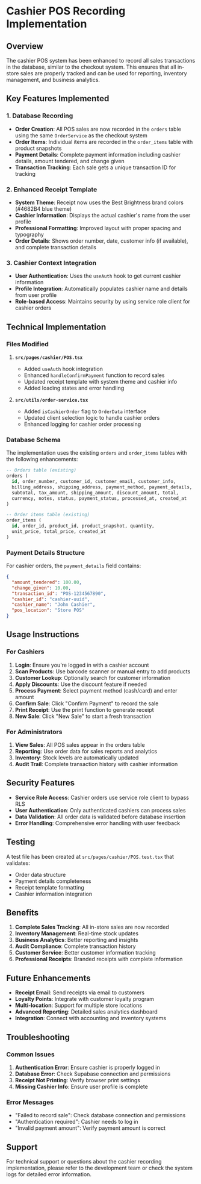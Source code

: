 # Cashier POS Recording Implementation

## Overview

The cashier POS system has been enhanced to record all sales transactions in the database, similar to the checkout system. This ensures that all in-store sales are properly tracked and can be used for reporting, inventory management, and business analytics.

## Key Features Implemented

### 1. Database Recording
- **Order Creation**: All POS sales are now recorded in the `orders` table using the same `OrderService` as the checkout system
- **Order Items**: Individual items are recorded in the `order_items` table with product snapshots
- **Payment Details**: Complete payment information including cashier details, amount tendered, and change given
- **Transaction Tracking**: Each sale gets a unique transaction ID for tracking

### 2. Enhanced Receipt Template
- **System Theme**: Receipt now uses the Best Brightness brand colors (#4682B4 blue theme)
- **Cashier Information**: Displays the actual cashier's name from the user profile
- **Professional Formatting**: Improved layout with proper spacing and typography
- **Order Details**: Shows order number, date, customer info (if available), and complete transaction details

### 3. Cashier Context Integration
- **User Authentication**: Uses the `useAuth` hook to get current cashier information
- **Profile Integration**: Automatically populates cashier name and details from user profile
- **Role-based Access**: Maintains security by using service role client for cashier orders

## Technical Implementation

### Files Modified

1. **`src/pages/cashier/POS.tsx`**
   - Added `useAuth` hook integration
   - Enhanced `handleConfirmPayment` function to record sales
   - Updated receipt template with system theme and cashier info
   - Added loading states and error handling

2. **`src/utils/order-service.tsx`**
   - Added `isCashierOrder` flag to `OrderData` interface
   - Updated client selection logic to handle cashier orders
   - Enhanced logging for cashier order processing

### Database Schema

The implementation uses the existing `orders` and `order_items` tables with the following enhancements:

```sql
-- Orders table (existing)
orders (
  id, order_number, customer_id, customer_email, customer_info,
  billing_address, shipping_address, payment_method, payment_details,
  subtotal, tax_amount, shipping_amount, discount_amount, total,
  currency, notes, status, payment_status, processed_at, created_at
)

-- Order items table (existing)
order_items (
  id, order_id, product_id, product_snapshot, quantity,
  unit_price, total_price, created_at
)
```

### Payment Details Structure

For cashier orders, the `payment_details` field contains:

```json
{
  "amount_tendered": 100.00,
  "change_given": 10.00,
  "transaction_id": "POS-1234567890",
  "cashier_id": "cashier-uuid",
  "cashier_name": "John Cashier",
  "pos_location": "Store POS"
}
```

## Usage Instructions

### For Cashiers

1. **Login**: Ensure you're logged in with a cashier account
2. **Scan Products**: Use barcode scanner or manual entry to add products
3. **Customer Lookup**: Optionally search for customer information
4. **Apply Discounts**: Use the discount feature if needed
5. **Process Payment**: Select payment method (cash/card) and enter amount
6. **Confirm Sale**: Click "Confirm Payment" to record the sale
7. **Print Receipt**: Use the print function to generate receipt
8. **New Sale**: Click "New Sale" to start a fresh transaction

### For Administrators

1. **View Sales**: All POS sales appear in the orders table
2. **Reporting**: Use order data for sales reports and analytics
3. **Inventory**: Stock levels are automatically updated
4. **Audit Trail**: Complete transaction history with cashier information

## Security Features

- **Service Role Access**: Cashier orders use service role client to bypass RLS
- **User Authentication**: Only authenticated cashiers can process sales
- **Data Validation**: All order data is validated before database insertion
- **Error Handling**: Comprehensive error handling with user feedback

## Testing

A test file has been created at `src/pages/cashier/POS.test.tsx` that validates:
- Order data structure
- Payment details completeness
- Receipt template formatting
- Cashier information integration

## Benefits

1. **Complete Sales Tracking**: All in-store sales are now recorded
2. **Inventory Management**: Real-time stock updates
3. **Business Analytics**: Better reporting and insights
4. **Audit Compliance**: Complete transaction history
5. **Customer Service**: Better customer information tracking
6. **Professional Receipts**: Branded receipts with complete information

## Future Enhancements

- **Receipt Email**: Send receipts via email to customers
- **Loyalty Points**: Integrate with customer loyalty program
- **Multi-location**: Support for multiple store locations
- **Advanced Reporting**: Detailed sales analytics dashboard
- **Integration**: Connect with accounting and inventory systems

## Troubleshooting

### Common Issues

1. **Authentication Error**: Ensure cashier is properly logged in
2. **Database Error**: Check Supabase connection and permissions
3. **Receipt Not Printing**: Verify browser print settings
4. **Missing Cashier Info**: Ensure user profile is complete

### Error Messages

- "Failed to record sale": Check database connection and permissions
- "Authentication required": Cashier needs to log in
- "Invalid payment amount": Verify payment amount is correct

## Support

For technical support or questions about the cashier recording implementation, please refer to the development team or check the system logs for detailed error information.
